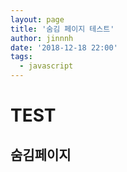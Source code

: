 ```yaml
---
layout: page
title: '숨김 페이지 테스트'
author: jinnnh
date: '2018-12-18 22:00'
tags:
  - javascript
---
```


# TEST

## 숨김페이지